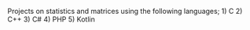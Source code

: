 Projects on statistics and matrices using the following languages;
    1) C
    2) C++
    3) C#
    4) PHP
    5) Kotlin
